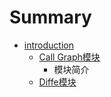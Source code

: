 # Summary

* [introduction](README.md)
   * [Call Graph模块](1-callgraph/1-intr.md)
       * 模块简介
   * [Diffe模块](2-diffe/2-intr.md)

